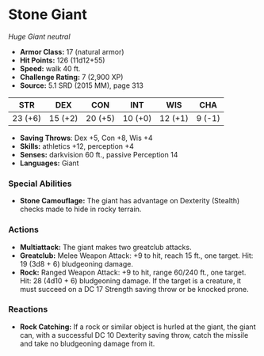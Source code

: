 # Stone Giant

*Huge* *Giant* *neutral*

- **Armor Class:** 17 (natural armor)
- **Hit Points:** 126 (11d12+55)
- **Speed:** walk 40 ft.
- **Challenge Rating:** 7 (2,900 XP)
- **Source:** 5.1 SRD (2015 MM), page 313

| STR | DEX | CON | INT | WIS | CHA |
| --- | --- | --- | --- | --- | --- |
| 23 (+6) | 15 (+2) | 20 (+5) | 10 (+0) | 12 (+1) | 9 (-1) |

- **Saving Throws**: Dex +5, Con +8, Wis +4
- **Skills:** athletics +12, perception +4
- **Senses:** darkvision 60 ft., passive Perception 14
- **Languages:** Giant

### Special Abilities

- **Stone Camouflage:** The giant has advantage on Dexterity (Stealth) checks made to hide in rocky terrain.

### Actions

- **Multiattack:** The giant makes two greatclub attacks.
- **Greatclub:** Melee Weapon Attack: +9 to hit, reach 15 ft., one target. Hit: 19 (3d8 + 6) bludgeoning damage.
- **Rock:** Ranged Weapon Attack: +9 to hit, range 60/240 ft., one target. Hit: 28 (4d10 + 6) bludgeoning damage. If the target is a creature, it must succeed on a DC 17 Strength saving throw or be knocked prone.

### Reactions

- **Rock Catching:** If a rock or similar object is hurled at the giant, the giant can, with a successful DC 10 Dexterity saving throw, catch the missile and take no bludgeoning damage from it.


